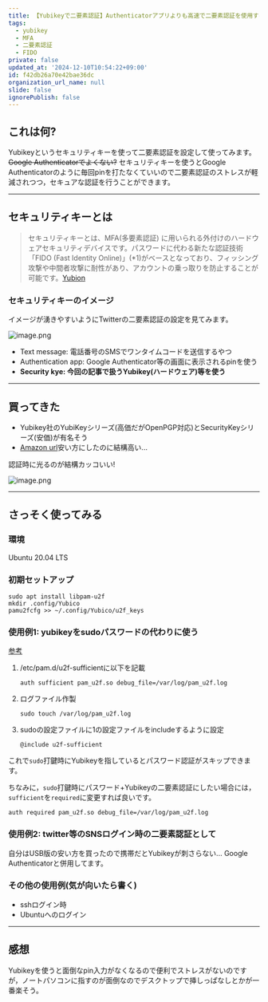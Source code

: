 ```yaml
---
title: 【Yubikeyで二要素認証】Authenticatorアプリよりも高速で二要素認証を使用する
tags:
  - yubikey
  - MFA
  - 二要素認証
  - FIDO
private: false
updated_at: '2024-12-10T10:54:22+09:00'
id: f42db26a70e42bae36dc
organization_url_name: null
slide: false
ignorePublish: false
---
```

## これは何?

Yubikeyというセキュリティキーを使って二要素認証を設定して使ってみます。
~~Google Authenticatorでよくない?~~
セキュリティキーを使うとGoogle Authenticatorのように毎回pinを打たなくていいので二要素認証のストレスが軽減されつつ，セキュアな認証を行うことができます。

---

## セキュリティキーとは

> セキュリティキーとは、MFA(多要素認証) に用いられる外付けのハードウェアセキュリティデバイスです。パスワードに代わる新たな認証技術「FIDO (Fast Identity Online)」(*1)がベースとなっており、フィッシング攻撃や中間者攻撃に耐性があり、アカウントの乗っ取りを防止することが可能です。[Yubion](https://www.yubion.com/post/about-securitykey#viewer-z84xb898)

### セキュリティキーのイメージ

イメージが湧きやすいようにTwitterの二要素認証の設定を見てみます。

![image.png](https://qiita-image-store.s3.ap-northeast-1.amazonaws.com/0/3718390/30f81ff9-2b47-7d70-c154-7771234273fb.png)

- Text message: 電話番号のSMSでワンタイムコードを送信するやつ
- Authentication app: Google Authenticator等の画面に表示されるpinを使う
- **Security kye: 今回の記事で扱うYubikey(ハードウェア)等を使う**

---

## 買ってきた

- Yubikey社のYubiKeyシリーズ(高価だがOpenPGP対応)とSecurityKeyシリーズ(安価)が有名そう
- [Amazon url](https://www.amazon.co.jp/Yubico-%E3%82%BB%E3%82%AD%E3%83%A5%E3%83%AA%E3%83%86%E3%82%A3%E3%82%AD%E3%83%BC-NFC-USB-2%E3%81%A4%E3%81%AE%E3%83%95%E3%82%A1%E3%82%AF%E3%82%BF%E3%83%BC%E8%AA%8D%E8%A8%BC%E3%82%BB%E3%82%AD%E3%83%A5%E3%83%AA%E3%83%86%E3%82%A3%E3%82%AD%E3%83%BC/dp/B07M8YBWQZ/ref=sr_1_4?crid=1K4W0FFDDVSTN&dchild=1&keywords=security+key+nfc+by+yubico&qid=1634278513&sr=8-4)安い方にしたのに結構高い...

認証時に光るのが結構カッコいい!

![image.png](https://qiita-image-store.s3.ap-northeast-1.amazonaws.com/0/3718390/6ac3c295-443d-5eef-dd3f-1c5042ae1b7c.png)


---

## さっそく使ってみる

### 環境

Ubuntu 20.04 LTS

### 初期セットアップ

```shell
sudo apt install libpam-u2f
mkdir .config/Yubico
pamu2fcfg >> ~/.config/Yubico/u2f_keys
```

### 使用例1: yubikeyをsudoパスワードの代わりに使う

[参考](https://keens.github.io/blog/2021/03/28/yubikeywolinuxno_kagi_nisuru/)

1. /etc/pam.d/u2f-sufficientに以下を記載

    ```
    auth sufficient pam_u2f.so debug_file=/var/log/pam_u2f.log
    ```
2. ログファイル作製
  
    ```shell
    sudo touch /var/log/pam_u2f.log
    ```
3. sudoの設定ファイルに1の設定ファイルをincludeするように設定
  
    ```
    @include u2f-sufficient
    ```

これで`sudo`打鍵時にYubikeyを指しているとパスワード認証がスキップできます。

ちなみに，`sudo`打鍵時にパスワード+Yubikeyの二要素認証にしたい場合には，`sufficient`を`required`に変更すれば良いです。

```
auth required pam_u2f.so debug_file=/var/log/pam_u2f.log
```

### 使用例2: twitter等のSNSログイン時の二要素認証として

自分はUSB版の安い方を買ったので携帯だとYubikeyが刺さらない...
Google Authenticatorと併用してます。

### その他の使用例(気が向いたら書く)

- sshログイン時
- Ubuntuへのログイン

---

## 感想

Yubikeyを使うと面倒なpin入力がなくなるので便利でストレスがないのですが，ノートパソコンに指すのが面倒なのでデスクトップで挿しっぱなしとかが一番楽そう。
